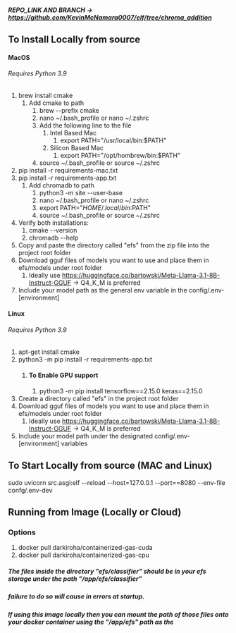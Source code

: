 ##### REPO_LINK AND BRANCH -> https://github.com/KevinMcNamara0007/elf/tree/chroma_addition

## To Install Locally from source
#### MacOS
###### Requires Python 3.9
1. brew install cmake
   1. Add cmake to path
      1. brew --prefix cmake
      2. nano ~/.bash_profile or nano ~/.zshrc
      3. Add the following line to the file
         1. Intel Based Mac
            1. export PATH="/usr/local/bin:$PATH"
         2. Silicon Based Mac
            1. export PATH="/opt/hombrew/bin:$PATH"
      4. source ~/.bash_profile or source ~/.zshrc
2. pip install -r requirements-mac.txt
3. pip install -r requirements-app.txt
   1. Add chromadb to path
      1. python3 -m site --user-base
      2. nano ~/.bash_profile or nano ~/.zshrc
      3. export PATH="$HOME/.local/bin:$PATH"
      4. source ~/.bash_profile or source ~/.zshrc
4. Verify both installations:
   1. cmake --version
   2. chromadb --help
5. Copy and paste the directory called "efs" from the zip file into the project root folder
6. Download gguf files of models you want to use and place them in efs/models under root folder
   1. Ideally use https://huggingface.co/bartowski/Meta-Llama-3.1-8B-Instruct-GGUF -> Q4_K_M is preferred
7. Include your model path as the general env variable in the config/.env-[environment]

#### Linux
###### Requires Python 3.9
1. apt-get install cmake
2. python3 -m pip install -r requirements-app.txt
   1. #### To Enable GPU support
      1. python3 -m pip install tensorflow==2.15.0 keras==2.15.0
3. Create a directory called "efs" in the project root folder
4. Download gguf files of models you want to use and place them in efs/models under root folder
   1. Ideally use https://huggingface.co/bartowski/Meta-Llama-3.1-8B-Instruct-GGUF -> Q4_K_M is preferred
5. Include your model path under the designated config/.env-[environment] variables


## To Start Locally from source (MAC and Linux)
sudo uvicorn src.asgi:elf --reload --host=127.0.0.1 --port==8080 --env-file confg/.env-dev

## Running from Image (Locally or Cloud)
### Options
1. docker pull darkiroha/containerized-gas-cuda
2. docker pull darkiroha/containerized-gas-cpu
##### The files inside the directory "efs/classifier" should be in your efs storage under the path "/app/efs/classifier"
##### failure to do so will cause in errors at startup.
##### If using this image locally then you can mount the path of those files onto your docker container using the "/app/efs" path as the 